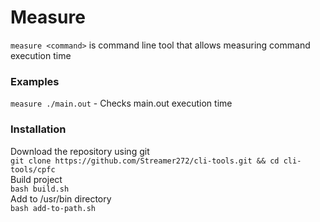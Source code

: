 # Measure

`measure <command>` is command line tool that allows measuring command execution time

### Examples
`measure ./main.out` - Checks main.out execution time

### Installation
Download the repository using git
<br />
`git clone https://github.com/Streamer272/cli-tools.git && cd cli-tools/cpfc`
<br />
Build project
<br />
`bash build.sh`
<br />
Add to /usr/bin directory
<br />
`bash add-to-path.sh`

